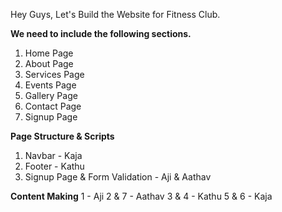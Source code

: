 Hey Guys,
Let's Build the Website for Fitness Club.

**We need to include the following sections.**
  1. Home Page
  2. About Page
  3. Services Page
  4. Events Page
  5. Gallery Page
  6. Contact Page
  7. Signup Page


**Page Structure & Scripts**
  1. Navbar - Kaja
  2. Footer - Kathu
  3. Signup Page & Form Validation - Aji & Aathav

**Content Making**
  1 - Aji
  2 & 7 - Aathav
  3 & 4 - Kathu
  5 & 6 - Kaja
  
